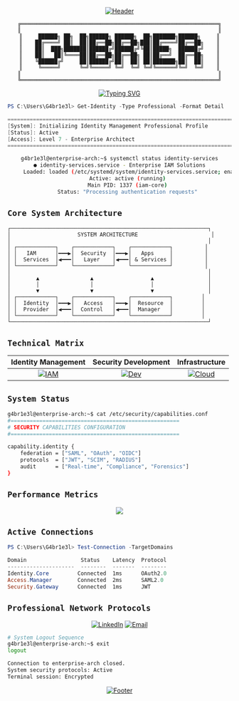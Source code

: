 <div align="center">

[![Header](https://readme-typing-svg.herokuapp.com?font=JetBrains+Mono&size=40&duration=3000&pause=1000&color=FF0000&center=true&vCenter=true&repeat=false&width=500&height=70&lines=System+Initialize)](https://github.com/G4br1e3l)

```ascii
╔══════════════════════════════════════════════════════════════╗
║                                                              ║
║     ██████╗ ██╗  ██╗██████╗ ██████╗  ██╗███████╗██████╗     ║
║    ██╔════╝ ██║  ██║██╔══██╗██╔══██╗███║██╔════╝██╔══██╗    ║
║    ██║  ███╗███████║██████╔╝██████╔╝╚██║█████╗  ██████╔╝    ║
║    ██║   ██║╚════██║██╔══██╗██╔══██╗ ██║██╔══╝  ██╔══██╗    ║
║    ╚██████╔╝     ██║██████╔╝██║  ██║ ██║███████╗██║  ██║    ║
║     ╚═════╝      ╚═╝╚═════╝ ╚═╝  ╚═╝ ╚═╝╚══════╝╚═╝  ╚═╝    ║
║                                                              ║
╚══════════════════════════════════════════════════════════════╝
```

[![Typing SVG](https://readme-typing-svg.herokuapp.com?font=JetBrains+Mono&duration=2000&pause=1000&color=8C8C8C&center=true&vCenter=true&multiline=true&repeat=true&width=435&height=60&lines=Identity+Architecture+Engineer;Enterprise+Solutions+Developer)](https://github.com/G4br1e3l)

</div>

```powershell
PS C:\Users\G4br1e3l> Get-Identity -Type Professional -Format Detail

=================================================================================
[System]: Initializing Identity Management Professional Profile
[Status]: Active
[Access]: Level 7 - Enterprise Architect
=================================================================================
```

<div align="center">

```bash
g4br1e3l@enterprise-arch:~$ systemctl status identity-services
● identity-services.service - Enterprise IAM Solutions
     Loaded: loaded (/etc/systemd/system/identity-services.service; enabled)
     Active: active (running)
     Main PID: 1337 (iam-core)
     Status: "Processing authentication requests"
```

</div>

## `Core System Architecture`

```ascii
┌──────────────────────────────────────────────────────────────┐
│                     SYSTEM ARCHITECTURE                       │
│                                                              │
│ ┌────────────┐    ┌────────────┐    ┌────────────┐          │
│ │   IAM      │━━━▶│  Security  │━━━▶│   Apps     │          │
│ │  Services  │◀━━━│   Layer    │◀━━━│ & Services │          │
│ └────────────┘    └────────────┘    └────────────┘          │
│                                                              │
│        ▲                ▲                  ▲                 │
│        │                │                  │                 │
│        ▼                ▼                  ▼                 │
│ ┌────────────┐    ┌────────────┐    ┌────────────┐         │
│ │  Identity  │━━━▶│   Access   │━━━▶│  Resource  │         │
│ │  Provider  │◀━━━│  Control   │◀━━━│  Manager   │         │
│ └────────────┘    └────────────┘    └────────────┘         │
└──────────────────────────────────────────────────────────────┘
```

## `Technical Matrix`

<div align="center">

| Identity Management | Security Development | Infrastructure |
|:------------------:|:-------------------:|:--------------:|
| [![IAM](https://img.shields.io/badge/IAM-Architecture-FF0000?style=flat-square&logo=auth0&logoColor=white)](https://github.com/G4br1e3l) | [![Dev](https://img.shields.io/badge/Security-Development-8C8C8C?style=flat-square&logo=typescript&logoColor=white)](https://github.com/G4br1e3l) | [![Cloud](https://img.shields.io/badge/Cloud-Security-FF0000?style=flat-square&logo=amazonaws&logoColor=white)](https://github.com/G4br1e3l) |

</div>

## `System Status`

```bash
g4br1e3l@enterprise-arch:~$ cat /etc/security/capabilities.conf
#=====================================================
# SECURITY CAPABILITIES CONFIGURATION
#=====================================================

capability.identity {
    federation = ["SAML", "OAuth", "OIDC"]
    protocols  = ["JWT", "SCIM", "RADIUS"]
    audit      = ["Real-time", "Compliance", "Forensics"]
}
```

## `Performance Metrics`

<div align="center">
  <img src="https://github-readme-stats.vercel.app/api?username=G4br1e3l&show_icons=true&hide_title=true&hide_border=true&theme=dark&bg_color=000000&title_color=FF0000&icon_color=FF0000&text_color=8C8C8C"/>
</div>

## `Active Connections`

```powershell
PS C:\Users\G4br1e3l> Test-Connection -TargetDomains

Domain                 Status    Latency  Protocol
---------------------  --------  -------  --------
Identity.Core         Connected  1ms      OAuth2.0
Access.Manager        Connected  2ms      SAML2.0
Security.Gateway      Connected  1ms      JWT
```

## `Professional Network Protocols`

<div align="center">

[![LinkedIn](https://img.shields.io/badge/LinkedIn-Connect-8C8C8C?style=for-the-badge&logo=linkedin&logoColor=white)](https://linkedin.com/in/G4br1e3l)
[![Email](https://img.shields.io/badge/Email-Contact-FF0000?style=for-the-badge&logo=gmail&logoColor=white)](mailto:contact@example.com)

</div>

```bash
# System Logout Sequence
g4br1e3l@enterprise-arch:~$ exit
logout

Connection to enterprise-arch closed.
System security protocols: Active
Terminal session: Encrypted
```

<div align="center">

[![Footer](https://readme-typing-svg.herokuapp.com?font=JetBrains+Mono&size=12&duration=3000&pause=1000&color=8C8C8C&center=true&vCenter=true&repeat=false&width=435&lines=Secure+Connection+Terminated)](https://github.com/G4br1e3l)

</div>
